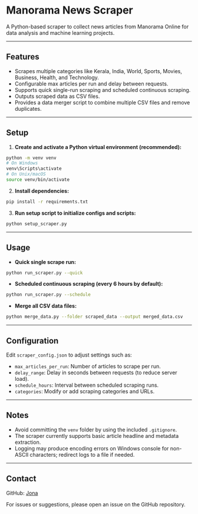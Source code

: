 # Manorama News Scraper

A Python-based scraper to collect news articles from Manorama Online for data analysis and machine learning projects.

---

## Features

- Scrapes multiple categories like Kerala, India, World, Sports, Movies, Business, Health, and Technology.
- Configurable max articles per run and delay between requests.
- Supports quick single-run scraping and scheduled continuous scraping.
- Outputs scraped data as CSV files.
- Provides a data merger script to combine multiple CSV files and remove duplicates.

---

## Setup

1. **Create and activate a Python virtual environment (recommended):**

```bash
python -m venv venv
# On Windows
venv\Scripts\activate
# On Unix/macOS
source venv/bin/activate
````

2. **Install dependencies:**

```bash
pip install -r requirements.txt
```

3. **Run setup script to initialize configs and scripts:**

```bash
python setup_scraper.py
```

---

## Usage

* **Quick single scrape run:**

```bash
python run_scraper.py --quick
```

* **Scheduled continuous scraping (every 6 hours by default):**

```bash
python run_scraper.py --schedule
```

* **Merge all CSV data files:**

```bash
python merge_data.py --folder scraped_data --output merged_data.csv
```

---

## Configuration

Edit `scraper_config.json` to adjust settings such as:

* `max_articles_per_run`: Number of articles to scrape per run.
* `delay_range`: Delay in seconds between requests (to reduce server load).
* `schedule_hours`: Interval between scheduled scraping runs.
* `categories`: Modify or add scraping categories and URLs.

---

## Notes

* Avoid committing the `venv` folder by using the included `.gitignore`.
* The scraper currently supports basic article headline and metadata extraction.
* Logging may produce encoding errors on Windows console for non-ASCII characters; redirect logs to a file if needed.

---

## Contact
GitHub: [Jona](https://github.com/jonajoy142)

For issues or suggestions, please open an issue on the GitHub repository.

```
